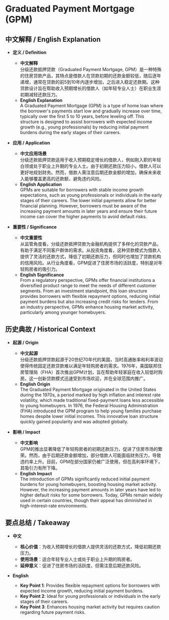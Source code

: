 # Graduated Payment Mortgage (GPM)

## 中文解释 / English Explanation

* **定义 / Definition**  
  - **中文解释**  
    分级还款抵押贷款（Graduated Payment Mortgage, GPM）是一种特殊的住房贷款产品，其特点是借款人在贷款初期的还款金额较低，随后逐年递增，通常在贷款的前5到10年内逐步增加，之后进入稳定还款期。这种贷款设计旨在帮助收入预期增长的借款人（如年轻专业人士）在职业生涯初期减轻还款压力。  
  - **English Explanation**  
    A Graduated Payment Mortgage (GPM) is a type of home loan where the borrower's payments start low and gradually increase over time, typically over the first 5 to 10 years, before leveling off. This structure is designed to assist borrowers with expected income growth (e.g., young professionals) by reducing initial payment burdens during the early stages of their careers.

* **应用 / Application**  
  - **中文应用场景**  
    分级还款抵押贷款适用于收入预期稳定增长的借款人，例如刚入职的年轻白领或处于职业上升期的专业人士。由于初期还款压力较小，借款人可以更好地规划财务。然而，借款人需注意后期还款金额的增加，确保未来收入能够覆盖更高的还款额，避免违约风险。  
  - **English Application**  
    GPMs are suitable for borrowers with stable income growth expectations, such as young professionals or individuals in the early stages of their careers. The lower initial payments allow for better financial planning. However, borrowers must be aware of the increasing payment amounts in later years and ensure their future income can cover the higher payments to avoid default risks.

* **重要性 / Significance**  
  - **中文重要性**  
    从监管角度看，分级还款抵押贷款为金融机构提供了多样化的贷款产品，有助于满足不同客户群体的需求。从投资角度看，这种贷款模式为借款人提供了灵活的还款方式，降低了初期还款压力，但同时也增加了贷款机构的信用风险。从行业角度看，GPM促进了住房市场的活跃度，特别是对年轻购房者的吸引力。  
  - **English Significance**  
    From a regulatory perspective, GPMs offer financial institutions a diversified product range to meet the needs of different customer segments. From an investment standpoint, this loan structure provides borrowers with flexible repayment options, reducing initial payment burdens but also increasing credit risks for lenders. From an industry perspective, GPMs enhance housing market activity, particularly among younger homebuyers.

## 历史典故 / Historical Context

* **起源 / Origin**  
  - **中文起源**  
    分级还款抵押贷款起源于20世纪70年代的美国，当时高通胀率和利率波动使得传统固定还款贷款难以满足年轻购房者的需求。1976年，美国联邦住房管理局（FHA）首次推出GPM计划，旨在帮助年轻家庭在收入较低时购房。这一创新贷款模式迅速受到市场欢迎，并在全球范围内推广。  
  - **English Origin**  
    The Graduated Payment Mortgage originated in the United States during the 1970s, a period marked by high inflation and interest rate volatility, which made traditional fixed-payment loans less accessible to young homebuyers. In 1976, the Federal Housing Administration (FHA) introduced the GPM program to help young families purchase homes despite lower initial incomes. This innovative loan structure quickly gained popularity and was adopted globally.

* **影响 / Impact**  
  - **中文影响**  
    GPM的推出显著降低了年轻购房者的初期还款压力，促进了住房市场的繁荣。然而，由于后期还款金额增加，部分借款人可能面临财务压力，导致违约率上升。目前，GPM在部分国家仍被广泛使用，但在高利率环境下，其吸引力有所下降。  
  - **English Impact**  
    The introduction of GPMs significantly reduced initial payment burdens for young homebuyers, boosting housing market activity. However, the increasing payment amounts in later years have led to higher default risks for some borrowers. Today, GPMs remain widely used in certain countries, though their appeal has diminished in high-interest-rate environments.

## 要点总结 / Takeaway

* **中文**  
  - **核心价值**：为收入预期增长的借款人提供灵活的还款方式，降低初期还款压力。  
  - **使用场景**：适合年轻专业人士或处于职业上升期的购房者。  
  - **延伸意义**：促进了住房市场的活跃度，但需注意后期还款风险。  

* **English**  
  - **Key Point 1**: Provides flexible repayment options for borrowers with expected income growth, reducing initial payment burdens.  
  - **Key Point 2**: Ideal for young professionals or individuals in the early stages of their careers.  
  - **Key Point 3**: Enhances housing market activity but requires caution regarding future payment risks.